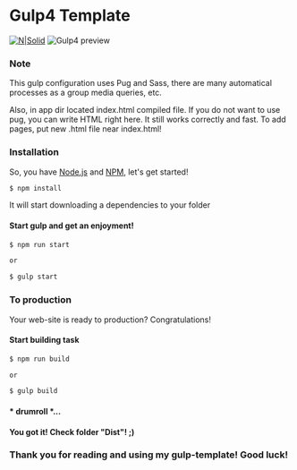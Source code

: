 # Gulp4 Template
[![N|Solid](https://i.postimg.cc/6Qnkq1Qp/whimelan.png)](https://github.com/whimelan)
![Gulp4 preview](https://i.postimg.cc/pdjg1r0T/repo.png)

### Note
This gulp configuration uses Pug and Sass, there are many automatical processes as a group media queries, etc.

Also, in app dir located index.html compiled file. If you do not want to use pug, you can write HTML right here. It still works correctly and fast. To add pages, put new .html file near index.html!
### Installation
So, you have [Node.js](https://nodejs.org/) and [NPM](https://www.npmjs.com), let's get started!
```sh
$ npm install
```
It will start downloading a dependencies to your folder

#### Start gulp and get an enjoyment!

```sh
$ npm run start

or

$ gulp start
```


### To production
Your web-site is ready to production? Congratulations!

#### Start building task
```sh
$ npm run build

or

$ gulp build
```

#### * drumroll *...

#### You got it! Check folder **"Dist"**! ;)

### Thank you for reading and using my gulp-template! Good luck!
